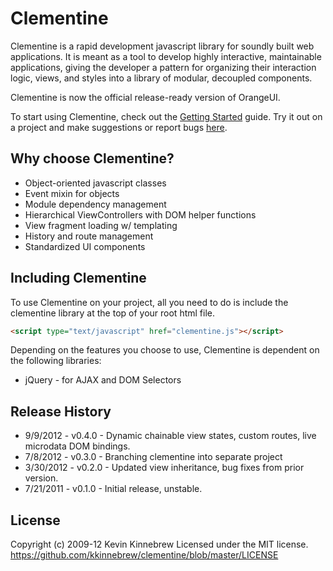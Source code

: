 # Clementine

Clementine is a rapid development javascript library for soundly built web applications. It is meant as a tool to develop highly interactive, maintainable applications, giving the developer a pattern for organizing their interaction logic, views, and styles into a library of modular, decoupled components.

Clementine is now the official release-ready version of OrangeUI.

To start using Clementine, check out the [Getting Started] guide. Try it out on a project and make suggestions or report bugs [here].

## Why choose Clementine?

- Object-oriented javascript classes
- Event mixin for objects
- Module dependency management
- Hierarchical ViewControllers with DOM helper functions
- View fragment loading w/ templating
- History and route management
- Standardized UI components

## Including Clementine

To use Clementine on your project, all you need to do is include the clementine library at the top of your root html file.

```html
<script type="text/javascript" href="clementine.js"></script>
```

Depending on the features you choose to use, Clementine is dependent on the following libraries:

* jQuery - for AJAX and DOM Selectors

## Release History

* 9/9/2012 - v0.4.0 - Dynamic chainable view states, custom routes, live microdata DOM bindings.
* 7/8/2012 - v0.3.0 - Branching clementine into separate project
* 3/30/2012 - v0.2.0 - Updated view inheritance, bug fixes from prior version.
* 7/21/2011 - v0.1.0 - Initial release, unstable.

## License

Copyright (c) 2009-12 Kevin Kinnebrew
Licensed under the MIT license.
<https://github.com/kkinnebrew/clementine/blob/master/LICENSE>

[here]: https://github.com/kkinnebrew/clementine/issues?labels=&sort=created&state=open
[OrangeUI]: https://github.com/kkinnebrew/orangeui
[Getting Started]: https://github.com/kkinnebrew/clementine/wiki/Getting-Started
